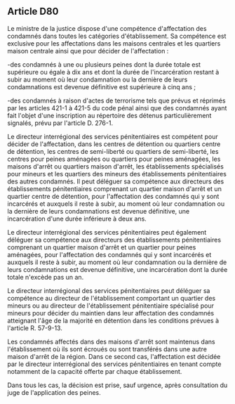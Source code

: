 Article D80
----
Le ministre de la justice dispose d'une compétence d'affectation des condamnés
dans toutes les catégories d'établissement. Sa compétence est exclusive pour les
affectations dans les maisons centrales et les quartiers maison centrale ainsi
que pour décider de l'affectation :

-des condamnés à une ou plusieurs peines dont la durée totale est supérieure ou
égale à dix ans et dont la durée de l'incarcération restant à subir au moment où
leur condamnation ou la dernière de leurs condamnations est devenue définitive
est supérieure à cinq ans ;

-des condamnés à raison d'actes de terrorisme tels que prévus et réprimés par
les articles 421-1 à 421-5 du code pénal ainsi que des condamnés ayant fait
l'objet d'une inscription au répertoire des détenus particulièrement signalés,
prévu par l'article D. 276-1.

Le directeur interrégional des services pénitentiaires est compétent pour
décider de l'affectation, dans les centres de détention ou quartiers centre de
détention, les centres de semi-liberté ou quartiers de semi-liberté, les centres
pour peines aménagées ou quartiers pour peines aménagées, les maisons d'arrêt ou
quartiers maison d'arrêt, les établissements spécialisés pour mineurs et les
quartiers des mineurs des établissements pénitentiaires des autres condamnés. Il
peut déléguer sa compétence aux directeurs des établissements pénitentiaires
comprenant un quartier maison d'arrêt et un quartier centre de détention, pour
l'affectation des condamnés qui y sont incarcérés et auxquels il reste à subir,
au moment où leur condamnation ou la dernière de leurs condamnations est devenue
définitive, une incarcération d'une durée inférieure à deux ans.

Le directeur interrégional des services pénitentiaires peut également déléguer
sa compétence aux directeurs des établissements pénitentiaires comprenant un
quartier maison d'arrêt et un quartier pour peines aménagées, pour l'affectation
des condamnés qui y sont incarcérés et auxquels il reste à subir, au moment où
leur condamnation ou la dernière de leurs condamnations est devenue définitive,
une incarcération dont la durée totale n'excède pas un an.

Le directeur interrégional des services pénitentiaires peut déléguer sa
compétence au directeur de l'établissement comportant un quartier des mineurs ou
au directeur de l'établissement pénitentiaire spécialisé pour mineurs pour
décider du maintien dans leur affectation des condamnés atteignant l'âge de la
majorité en détention dans les conditions prévues à l'article R. 57-9-13.

Les condamnés affectés dans des maisons d'arrêt sont maintenus dans
l'établissement où ils sont écroués ou sont transférés dans une autre maison
d'arrêt de la région. Dans ce second cas, l'affectation est décidée par le
directeur interrégional des services pénitentiaires en tenant compte notamment
de la capacité offerte par chaque établissement.

Dans tous les cas, la décision est prise, sauf urgence, après consultation du
juge de l'application des peines.
